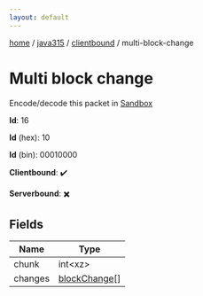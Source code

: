 ```yaml
---
layout: default
---
```


[home](/)  /  [java315](/protocol/java315)  /  [clientbound](/protocol/java315/clientbound)  /  multi-block-change

# Multi block change

Encode/decode this packet in [Sandbox](../../../sandbox/java315#Clientbound.MultiBlockChange)

**Id**: 16

**Id** (hex): 10

**Id** (bin): 00010000

**Clientbound**: ✔️

**Serverbound**: ✖️

## Fields

Name | Type
---|---
chunk | int&lt;xz&gt;
changes | [blockChange](/protocol/java315/types/block-change)[]
